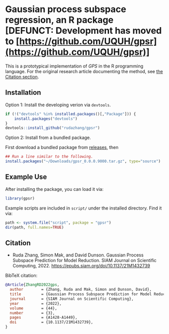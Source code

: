 # Gaussian process subspace regression, an R package [DEFUNCT: Development has moved to [https://github.com/UQUH/gpsr](https://github.com/UQUH/gpsr)]

This is a prototypical implementation of *GPS* in the R programming language.
For the original research article documenting the method, see [the Citation section](#citation).

## Installation

Option 1: Install the developing verion via `devtools`.

``` R
if (!("devtools" %in% installed.packages()[,"Package"])) {
    install.packages("devtools")
}
devtools::install_github("rudazhang/gpsr")
```

Option 2: Install from a bundled package.

First download a bundled package from [releases](https://github.com/rudazhang/gpsr/releases), then

``` R
## Run a line similar to the following.
install.packages("~/Downloads/gpsr_0.0.0.9000.tar.gz", type="source")
```

## Example Use

After installing the package, you can load it via:

``` R
library(gpsr)
```

Example scripts are included in `script/` under the installed directory. Find it via:

``` R
path <- system.file("script", package = "gpsr")
dir(path, full.names=TRUE)
```


## Citation

- Ruda Zhang, Simon Mak, and David Dunson.
  Gaussian Process Subspace Prediction for Model Reduction.
  SIAM Journal on Scientific Computing, 2022. https://epubs.siam.org/doi/10.1137/21M1432739

BibTeX citation:
``` bibtex
@Article{ZhangRD2022gps,
  author        = {Zhang, Ruda and Mak, Simon and Dunson, David},
  title         = {Gaussian Process Subspace Prediction for Model Reduction},
  journal       = {SIAM Journal on Scientific Computing},
  year          = {2022},
  volume        = {44},
  number        = {3},
  pages         = {A1428-A1449},
  doi           = {10.1137/21M1432739},
}
```
